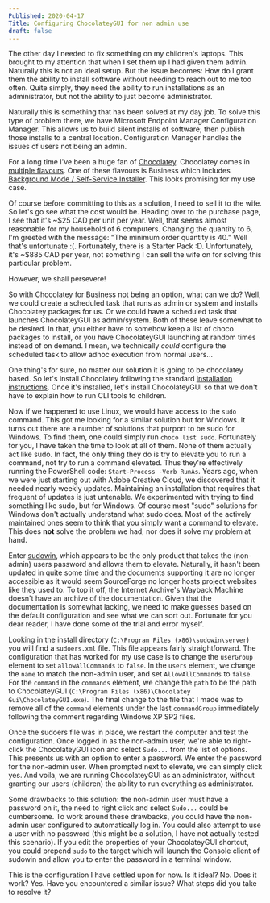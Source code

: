 ```yaml
---
Published: 2020-04-17
Title: Configuring ChocolateyGUI for non admin use
draft: false
---
```


The other day I needed to fix something on my children's laptops.
This brought to my attention that when I set them up I had given them admin.
Naturally this is not an ideal setup.
But the issue becomes: How do I grant them the ability to install software without needing to reach out to me too often.
Quite simply, they need the ability to run installations as an administrator, but not the ability to just become administrator.

<!-- more -->

Naturally this is something that has been solved at my day job.
To solve this type of problem there, we have Microsoft Endpoint Manager Configuration Manager.
This allows us to build silent installs of software; then publish those installs to a central location.
Configuration Manager handles the issues of users not being an admin.

For a long time I've been a huge fan of [Chocolatey](https://www.chocolatey.org).
Chocolatey comes in [multiple flavours](https://www.chocolatey.org/compare).
One of these flavours is Business which includes [Background Mode / Self-Service Installer](https://www.chocolatey.org/docs/features-agent-service).
This looks promising for my use case.

Of course before committing to this as a solution, I need to sell it to the wife.
So let's go see what the cost would be.
Heading over to the purchase page, I see that it's ~$25 CAD per unit per year.
Well, that seems almost reasonable for my household of 6 computers.
Changing the quantity to 6, I'm greeted with the message: "The minimum order quantity is 40."
Well that's unfortunate :(.
Fortunately, there is a Starter Pack :D.
Unfortunately, it's ~$885 CAD per year, not something I can sell the wife on for solving this particular problem.

However, we shall persevere!

So with Chocolatey for Business not being an option, what can we do?
Well, we could create a scheduled task that runs as admin or system and installs Chocolatey packages for us.
Or we could have a scheduled task that launches ChocolateyGUI as admin/system.
Both of these leave somewhat to be desired.
In that, you either have to somehow keep a list of choco packages to install, or you have ChocolateyGUI launching at random times instead of on demand.
I mean, we technically *could* configure the scheduled task to allow adhoc execution from normal users...

One thing's for sure, no matter our solution it is going to be chocolatey based.
So let's install Chocolatey following the standard [installation instructions](https://chocolatey.org/install).
Once it's installed, let's install ChocolateyGUI so that we don't have to explain how to run CLI tools to children.

Now if we happened to use Linux, we would have access to the `sudo` command.
This got me looking for a similar solution but for Windows.
It turns out there are a number of solutions that purport to be sudo for Windows.
To find them, one could simply run `choco list sudo`.
Fortunately for you, I have taken the time to look at all of them.
None of them actually act like sudo.
In fact, the only thing they do is try to elevate you to run a command, not try to run a command elevated.
Thus they're effectively running the PowerShell code: `Start-Process -Verb RunAs`.
Years ago, when we were just starting out with Adobe Creative Cloud, we discovered that it needed nearly weekly updates.
Maintaining an installation that requires that frequent of updates is just untenable.
We experimented with trying to find something like sudo, but for Windows.
Of course most "sudo" solutions for Windows don't actually understand what sudo does.
Most of the actively maintained ones seem to think that you simply want a command to elevate.
This does **not** solve the problem we had, nor does it solve my problem at hand.

Enter [sudowin](https://sourceforge.net/projects/sudowin/), which appears to be the only product that takes the (non-admin) users password and allows them to elevate.
Naturally, it hasn't been updated in quite some time and the documents supporting it are no longer accessible as it would seem SourceForge no longer hosts project websites like they used to.
To top it off, the Internet Archive's Wayback Machine doesn't have an archive of the documentation.
Given that the documentation is somewhat lacking, we need to make guesses based on the default configuration and see what we can sort out.
Fortunate for you dear reader, I have done some of the trial and error myself.

Looking in the install directory (`C:\Program Files (x86)\sudowin\server`) you will find a `sudoers.xml` file.
This file appears fairly straightforward.
The configuration that has worked for my use case is to change the `userGroup` element to set `allowAllCommands` to `false`.
In the `users` element, we change the `name` to match the non-admin user, and set `AllowAllCommands` to `false`.
For the `command` in the `commands` element, we change the `path` to be the path to ChocolateyGUI (`C:\Program Files (x86)\Chocolatey Gui\ChocolateyGUI.exe`).
The final change to the file that I made was to remove all of the `command` elements under the last `commandGroup` immediately following the comment regarding Windows XP SP2 files.

Once the sudoers file was in place, we restart the computer and test the configuration.
Once logged in as the non-admin user, we're able to right-click the ChocolateyGUI icon and select `Sudo...` from the list of options.
This presents us with an option to enter a password.
We enter the password for the non-admin user.
When prompted next to elevate, we can simply click yes.
And voila, we are running ChocolateyGUI as an administrator, without granting our users (children) the ability to run everything as administrator.

Some drawbacks to this solution: the non-admin user must have a password on it, the need to right click and select `Sudo...` could be cumbersome.
To work around these drawbacks, you could have the non-admin user configured to automatically log in.
You could also attempt to use a user with no password (this might be a solution, I have not actually tested this scenario).
If you edit the properties of your ChocolateyGUI shortcut, you could prepend `sudo` to the target which will launch the Console client of sudowin and allow you to enter the password in a terminal window.

This is the configuration I have settled upon for now.
Is it ideal?
No.
Does it work?
Yes.
Have you encountered a similar issue?
What steps did you take to resolve it?
